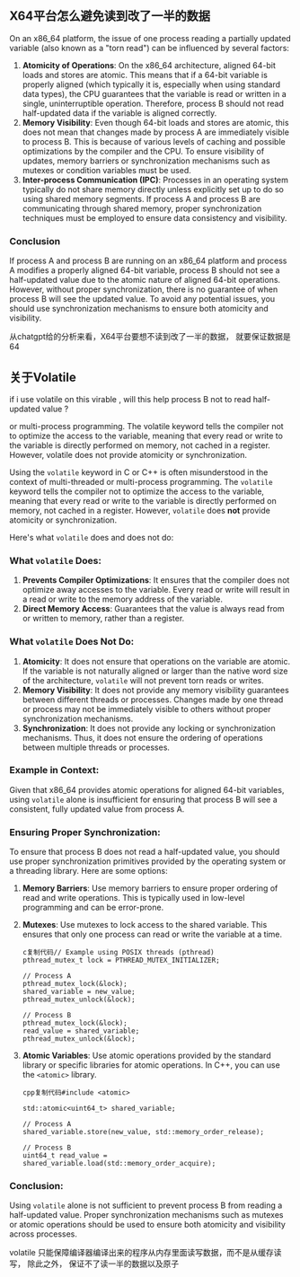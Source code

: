 



## X64平台怎么避免读到改了一半的数据

On an x86_64 platform, the issue of one process reading a partially updated variable (also known as a "torn read") can be influenced by several factors:

1. **Atomicity of Operations**: On the x86_64 architecture, aligned 64-bit loads and stores are atomic. This means that if a 64-bit variable is properly aligned (which typically it is, especially when using standard data types), the CPU guarantees that the variable is read or written in a single, uninterruptible operation. Therefore, process B should not read half-updated data if the variable is aligned correctly.
2. **Memory Visibility**: Even though 64-bit loads and stores are atomic, this does not mean that changes made by process A are immediately visible to process B. This is because of various levels of caching and possible optimizations by the compiler and the CPU. To ensure visibility of updates, memory barriers or synchronization mechanisms such as mutexes or condition variables must be used.
3. **Inter-process Communication (IPC)**: Processes in an operating system typically do not share memory directly unless explicitly set up to do so using shared memory segments. If process A and process B are communicating through shared memory, proper synchronization techniques must be employed to ensure data consistency and visibility.

### Conclusion

If process A and process B are running on an x86_64 platform and process A modifies a properly aligned 64-bit variable, process B should not see a half-updated value due to the atomic nature of aligned 64-bit operations. However, without proper synchronization, there is no guarantee of when process B will see the updated value. To avoid any potential issues, you should use synchronization mechanisms to ensure both atomicity and visibility.



从chatgpt给的分析来看，X64平台要想不读到改了一半的数据， 就要保证数据是64



## 关于Volatile 

if i use volatile on this virable , will  this help  process B  not to  read half-updated value ? 

 or multi-process programming. The volatile keyword tells the compiler not to optimize the access to the variable, meaning that every read or write to the variable is directly performed on memory, not cached in a register. However, volatile does not provide atomicity or synchronization.

Using the `volatile` keyword in C or C++ is often misunderstood in the context of multi-threaded or multi-process programming. The `volatile` keyword tells the compiler not to optimize the access to the variable, meaning that every read or write to the variable is directly performed on memory, not cached in a register. However, `volatile` does **not** provide atomicity or synchronization.

Here's what `volatile` does and does not do:

### What `volatile` Does:

1. **Prevents Compiler Optimizations**: It ensures that the compiler does not optimize away accesses to the variable. Every read or write will result in a read or write to the memory address of the variable.
2. **Direct Memory Access**: Guarantees that the value is always read from or written to memory, rather than a register.

### What `volatile` Does Not Do:

1. **Atomicity**: It does not ensure that operations on the variable are atomic. If the variable is not naturally aligned or larger than the native word size of the architecture, `volatile` will not prevent torn reads or writes.
2. **Memory Visibility**: It does not provide any memory visibility guarantees between different threads or processes. Changes made by one thread or process may not be immediately visible to others without proper synchronization mechanisms.
3. **Synchronization**: It does not provide any locking or synchronization mechanisms. Thus, it does not ensure the ordering of operations between multiple threads or processes.

### Example in Context:

Given that x86_64 provides atomic operations for aligned 64-bit variables, using `volatile` alone is insufficient for ensuring that process B will see a consistent, fully updated value from process A.

### Ensuring Proper Synchronization:

To ensure that process B does not read a half-updated value, you should use proper synchronization primitives provided by the operating system or a threading library. Here are some options:

1. **Memory Barriers**: Use memory barriers to ensure proper ordering of read and write operations. This is typically used in low-level programming and can be error-prone.

2. **Mutexes**: Use mutexes to lock access to the shared variable. This ensures that only one process can read or write the variable at a time.

   ```
   c复制代码// Example using POSIX threads (pthread)
   pthread_mutex_t lock = PTHREAD_MUTEX_INITIALIZER;
   
   // Process A
   pthread_mutex_lock(&lock);
   shared_variable = new_value;
   pthread_mutex_unlock(&lock);
   
   // Process B
   pthread_mutex_lock(&lock);
   read_value = shared_variable;
   pthread_mutex_unlock(&lock);
   ```

3. **Atomic Variables**: Use atomic operations provided by the standard library or specific libraries for atomic operations. In C++, you can use the `<atomic>` library.

   ```
   cpp复制代码#include <atomic>
   
   std::atomic<uint64_t> shared_variable;
   
   // Process A
   shared_variable.store(new_value, std::memory_order_release);
   
   // Process B
   uint64_t read_value = shared_variable.load(std::memory_order_acquire);
   ```

### Conclusion:

Using `volatile` alone is not sufficient to prevent process B from reading a half-updated value. Proper synchronization mechanisms such as mutexes or atomic operations should be used to ensure both atomicity and visibility across processes.



volatile 只能保障编译器编译出来的程序从内存里面读写数据，而不是从缓存读写， 除此之外， 保证不了读一半的数据以及原子